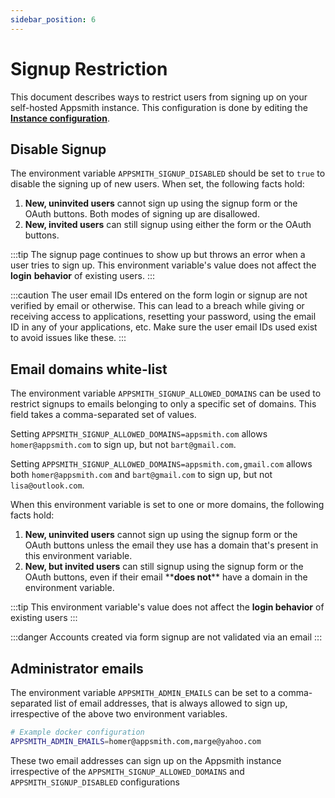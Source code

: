 ```yaml
---
sidebar_position: 6
---
```

# Signup Restriction

This document describes ways to restrict users from signing up on your self-hosted Appsmith instance. This configuration is done by editing the [**Instance configuration**](./).

## Disable Signup

The environment variable `APPSMITH_SIGNUP_DISABLED` should be set to `true` to disable the signing up of new users. When set, the following facts hold:

1. **New, uninvited users** cannot sign up using the signup form or the OAuth buttons. Both modes of signing up are disallowed.
2. **New, invited users** can still signup using either the form or the OAuth buttons.

:::tip
The signup page continues to show up but throws an error when a user tries to sign up. This environment variable's value does not affect the **login** **behavior** of existing users.
:::

:::caution
The user email IDs entered on the form login or signup are not verified by email or otherwise. This can lead to a breach while giving or receiving access to applications, resetting your password, using the email ID in any of your applications, etc. Make sure the user email IDs used exist to avoid issues like these.
:::

## Email domains white-list

The environment variable `APPSMITH_SIGNUP_ALLOWED_DOMAINS` can be used to restrict signups to emails belonging to only a specific set of domains. This field takes a comma-separated set of values.

Setting `APPSMITH_SIGNUP_ALLOWED_DOMAINS=appsmith.com` allows `homer@appsmith.com` to sign up, but not `bart@gmail.com`.

Setting `APPSMITH_SIGNUP_ALLOWED_DOMAINS=appsmith.com,gmail.com` allows both `homer@appsmith.com` and `bart@gmail.com` to sign up, but not `lisa@outlook.com`.

When this environment variable is set to one or more domains, the following facts hold:

1. **New, uninvited users** cannot sign up using the signup form or the OAuth buttons unless the email they use has a domain that's present in this environment variable.
2. **New, but invited users** can still signup using the signup form or the OAuth buttons, even if their email \*\***does not**\*\* have a domain in the environment variable.

:::tip
This environment variable's value does not affect the **login behavior** of existing users
:::

:::danger
Accounts created via form signup are not validated via an email
:::

## Administrator emails

The environment variable `APPSMITH_ADMIN_EMAILS` can be set to a comma-separated list of email addresses, that is always allowed to sign up, irrespective of the above two environment variables.

```bash
# Example docker configuration
APPSMITH_ADMIN_EMAILS=homer@appsmith.com,marge@yahoo.com
```

These two email addresses can sign up on the Appsmith instance irrespective of the `APPSMITH_SIGNUP_ALLOWED_DOMAINS` and `APPSMITH_SIGNUP_DISABLED` configurations
